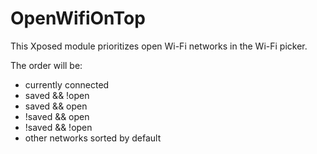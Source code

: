 # OpenWifiOnTop

This Xposed module prioritizes open Wi-Fi networks in the Wi-Fi picker.

The order will be:

- currently connected
- saved && !open
- saved && open
- !saved && open
- !saved && !open
- other networks sorted by default
